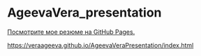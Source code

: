 # AgeevaVera_presentation

[Посмотрите мое резюме на GitHub Pages.](https://veraageeva.github.io/AgeevaVeraPresentation/index.html)

https://veraageeva.github.io/AgeevaVeraPresentation/index.html
